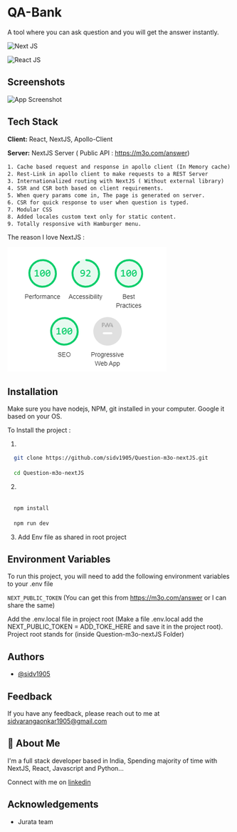 # QA-Bank

A tool where you can ask question and you will get the answer instantly.

![Next JS](https://img.shields.io/badge/next.js-000000?style=for-the-badge&logo=nextdotjs&logoColor=white)

![React JS](https://img.shields.io/badge/React-20232A?style=for-the-badge&logo=react&logoColor=61DAFB)

## Screenshots

![App Screenshot](GithubImage/FinalQABANK.gif)

## Tech Stack

**Client:** React, NextJS, Apollo-Client

**Server:** NextJS Server ( Public API : https://m3o.com/answer)

    1. Cache based request and response in apollo client (In Memory cache)
    2. Rest-Link in apollo client to make requests to a REST Server
    3. Internationalized routing with NextJS ( Without external library)
    4. SSR and CSR both based on client requirements.
    5. When query params come in, The page is generated on server.
    6. CSR for quick response to user when question is typed.
    7. Modular CSS
    8. Added locales custom text only for static content.
    9. Totally responsive with Hamburger menu.

The reason I love NextJS :

![Next JS Supremacy](GithubImage/Performance.PNG)

## Installation
Make sure you have nodejs, NPM, git installed in your computer. Google it based on your OS. 

To Install the project :

1.

```bash
  git clone https://github.com/sidv1905/Question-m3o-nextJS.git

  cd Question-m3o-nextJS


```

2.

```bash

  npm install

  npm run dev

```

3. Add Env file as shared in root project

## Environment Variables

To run this project, you will need to add the following environment variables to your .env file

`NEXT_PUBLIC_TOKEN` (You can get this from https://m3o.com/answer or I can share the same)

Add the .env.local file in project root (Make a file .env.local add the NEXT_PUBLIC_TOKEN = ADD_TOKE_HERE and save it in the project root).
Project root stands for (inside Question-m3o-nextJS Folder)

## Authors

- [@sidv1905](https://www.github.com/sidv1905)

## Feedback

If you have any feedback, please reach out to me at sidvarangaonkar1905@gmail.com

## 🚀 About Me

I'm a full stack developer based in India, Spending majority of time with NextJS, React, Javascript and Python...

Connect with me on [linkedin](https://www.linkedin.com/in/siddharth-varangaonkar-9b4a3a150/)

## Acknowledgements

- Jurata team
